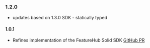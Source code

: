 ### 1.2.0 
- updates based on 1.3.0 SDK - statically typed

#### 1.0.1
- Refines implementation of the FeatureHub Solid SDK [GitHub PR](https://github.com/featurehub-io/featurehub-javascript-sdk/pull/131)
